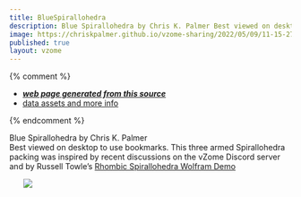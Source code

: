 ```yaml
---
title: BlueSpirallohedra
description: Blue Spirallohedra by Chris K. Palmer Best viewed on desktop to use bookmarks.
image: https://chriskpalmer.github.io/vzome-sharing/2022/05/09/11-15-27-BlueSpirallohedra/BlueSpirallohedra.png
published: true
layout: vzome
---
```


{% comment %}
 - [***web page generated from this source***](<https://chriskpalmer.github.io/vzome-sharing/2022/05/09/BlueSpirallohedra-11-15-27.html>)
 - [data assets and more info](<https://github.com/chriskpalmer/vzome-sharing/tree/main/2022/05/09/11-15-27-BlueSpirallohedra/>)
 
{% endcomment %}

Blue Spirallohedra by Chris K. Palmer<br>Best viewed on desktop to use bookmarks. This three armed Spirallohedra packing was inspired by recent discussions on the vZome Discord server and by Russell Towle’s <a href="https://demonstrations.wolfram.com/RhombicSpirallohedra/">Rhombic Spirallohedra Wolfram Demo</a>

<vzome-viewer style="width: 87%; height: 60vh; margin: 5%"
       src="https://chriskpalmer.github.io/vzome-sharing/2022/05/09/11-15-27-BlueSpirallohedra/BlueSpirallohedra.vZome" >
  <img src="https://chriskpalmer.github.io/vzome-sharing/2022/05/09/11-15-27-BlueSpirallohedra/BlueSpirallohedra.png" />
</vzome-viewer>
